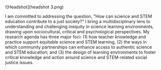 ![Headshot](headshot 3.png)

I am committed to addressing the question, "How can science and STEM education contribute to a just society?” I bring a multidisciplinary lens to understanding and challenging inequity in science learning environments, drawing upon sociocultural, critical and psychological perspectives. My research agenda has three major foci: (1) how teacher knowledge and practice support equitable science and STEM learning, (2) the ways in which community partnerships can enhance access to authentic science and STEM education; and (3) the design of learning environments to foster critical knowledge and action around science and STEM-related social justice issues. 
